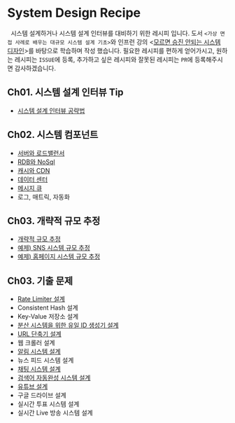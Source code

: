 # System Design Recipe

&nbsp; 시스템 설계하거나 시스템 설계 인터뷰를 대비하기 위한 레시피 입니다. 도서 `<가상 면접 사례로 배우는 대규모 시스템 설계 기초>`와 인프런 강의 <[모르면 승진 안되는 시스템 디자인](https://www.inflearn.com/course/%EB%AA%A8%EB%A5%B4%EB%A9%B4-%EC%8A%B9%EC%A7%84%EC%95%88%EB%90%98%EB%8A%94-%EC%8B%9C%EC%8A%A4%ED%85%9C-%EB%94%94%EC%9E%90%EC%9D%B8)>를 바탕으로 학습하며 작성 했습니다. 필요한 레시피를 편하게 얻어가시고, 원하는 레시피는 `ISSUE`에 등록, 추가하고 싶은 레시피와 잘못된 레시피는 `PR`에 등록해주시면 감사하겠습니다.

## Ch01. 시스템 설계 인터뷰 Tip

- [시스템 설계 인터뷰 공략법](https://github.com/lcomment/development-recipes/blob/main/System%20Design/시스템_설계_면접_공략법.md)

## Ch02. 시스템 컴포넌트

- [서버와 로드밸런서](https://github.com/lcomment/development-recipes/blob/main/System%20Design/server.md)
- [RDB와 NoSql](https://github.com/lcomment/development-recipes/blob/main/System%20Design/rdb_nosql.md)
- [캐시와 CDN](https://github.com/lcomment/development-recipes/blob/main/System%20Design/캐시와_CDN.md)
- [데이터 센터](https://github.com/lcomment/development-recipes/blob/main/System%20Design/데이터_센터.md)
- [메시지 큐](https://github.com/lcomment/development-recipes/blob/main/System%20Design/메시지_큐.md)
- 로그, 매트릭, 자동화

## Ch03. 개략적 규모 추정

- [개략적 규모 추정](https://github.com/lcomment/development-recipes/blob/main/System%20Design/개략적_규모_추정.md)
- [예제) SNS 시스템 규모 추정](https://github.com/lcomment/development-recipes/blob/main/System%20Design/SNS_시스템_규모_추정.md)
- [예제) 홈페이지 시스템 규모 추정](https://github.com/lcomment/development-recipes/blob/main/System%20Design/홈페이지_시스템_규모_추정.md)

## Ch03. 기출 문제

- [Rate Limiter 설계](https://github.com/lcomment/development-recipes/blob/main/System%20Design/처리율_제한_장치.md)
- Consistent Hash 설계
- Key-Value 저장소 설계
- [분산 시스템을 위한 유일 ID 생성기 설계](https://github.com/lcomment/development-recipes/blob/main/System%20Design/분산_시스템을_위한_유일_ID_생성기.md)
- [URL 단축기 설계](https://github.com/lcomment/development-recipes/blob/main/System%20Design/URL_단축기.md)
- 웹 크롤러 설계
- [알림 시스템 설계](https://github.com/lcomment/development-recipes/blob/main/System%20Design/알림_시스템.md)
- 뉴스 피드 시스템 설계
- [채팅 시스템 설계](https://github.com/lcomment/development-recipes/blob/main/System%20Design/채팅_시스템.md)
- [검색어 자동완성 시스템 설계](https://github.com/lcomment/development-recipes/blob/main/System%20Design/검색어_자동완성_시스템.md)
- [유튜브 설계](https://github.com/lcomment/development-recipes/blob/main/System%20Design/유튜브_시스템.md)
- 구글 드라이브 설계
- 실시간 투표 시스템 설계
- 실시간 Live 방송 시스템 설계
